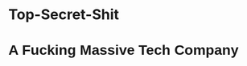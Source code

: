 # Top-Secret-Shit
<html>
<head>
  <link href="https://fonts.googleapis.com/css?family=Lobster" rel="stylesheet">
  </head>
<body>
<h1 style="font-family: Lobster, sans-serif;"> A Fucking Massive Tech Company</h1>

</body>
</html>
